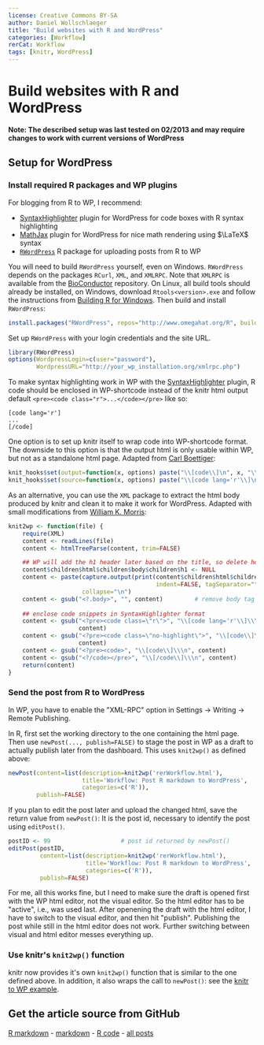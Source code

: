 ```yaml
---
license: Creative Commons BY-SA
author: Daniel Wollschlaeger
title: "Build websites with R and WordPress"
categories: [Workflow]
rerCat: Workflow
tags: [knitr, WordPress]
---
```


Build websites with R and WordPress
=========================

**Note: The described setup was last tested on 02/2013 and may require changes to work with current versions of WordPress**

Setup for WordPress
-------------------------

### Install required R packages and WP plugins

For blogging from R to WP, I recommend:

 - [SyntaxHighlighter](http://wordpress.org/extend/plugins/syntaxhighlighter/) plugin for WordPress for code boxes with R syntax highlighting
 - [MathJax](http://wordpress.org/extend/plugins/mathjax-latex/) plugin for WordPress for nice math rendering using $\LaTeX$ syntax
 - [`RWordPress`](http://www.omegahat.org/RWordPress/) R package for uploading posts from R to WP

You will need to build `RWordPress` yourself, even on Windows. `RWordPress` depends on the packages `RCurl`, `XML`, and `XMLRPC`. Note that `XMLRPC` is available from the [BioConductor](http://bioconductor.org/packages/release/extra/html/XMLRPC.html) repository. On Linux, all build tools should already be installed, on Windows, download `Rtools<version>.exe` and follow the instructions from [Building R for Windows](http://cran.r-project.org/bin/windows/Rtools/). Then build and install `RWordPress`:


```r
install.packages("RWordPress", repos="http://www.omegahat.org/R", build=TRUE)
```

Set up `RWordPress` with your login credentials and the site URL.


```r
library(RWordPress)
options(WordpressLogin=c(user="password"),
        WordpressURL="http://your_wp_installation.org/xmlrpc.php")
```

To make syntax highlighting work in WP with the [SyntaxHighlighter](http://wordpress.org/extend/plugins/syntaxhighlighter/) plugin, R code should be enclosed in WP-shortcode instead of the knitr html output default `<pre><code class="r">...</code></pre>` like so:

```
[code lang='r']
...
[/code]
```

One option is to set up knitr itself to wrap code into WP-shortcode format. The downside to this option is that the output html is only usable within WP, but not as a standalone html page. Adapted from [Carl Boettiger](http://www.carlboettiger.info/2012/02/27/using-knitr-and-rwordpress-to-publish-results-directly-from-r-6.html):


```r
knit_hooks$set(output=function(x, options) paste("\\[code\\]\n", x, "\\[/code\\]\n", sep=""))
knit_hooks$set(source=function(x, options) paste("\\[code lang='r'\\]\n", x, "\\[/code\\]\n", sep=""))
```

As an alternative, you can use the `XML` package to extract the html body produced by knitr and clean it to make it work for WordPress. Adapted with small modifications from [William K. Morris](http://wkmor1.wordpress.com/2012/07/01/rchievement-of-the-day-3-bloggin-from-r-14/):


```r
knit2wp <- function(file) {
    require(XML)
    content <- readLines(file)
    content <- htmlTreeParse(content, trim=FALSE)

    ## WP will add the h1 header later based on the title, so delete here
    content$children$html$children$body$children$h1 <- NULL
    content <- paste(capture.output(print(content$children$html$children$body,
                                          indent=FALSE, tagSeparator="")),
                     collapse="\n")
    content <- gsub("<?.body>", "", content)         # remove body tag
    
    ## enclose code snippets in SyntaxHighlighter format
    content <- gsub("<?pre><code class=\"r\">", "\\[code lang='r'\\]\\\n",
                    content)
    content <- gsub("<?pre><code class=\"no-highlight\">", "\\[code\\]\\\n",
                    content)
    content <- gsub("<?pre><code>", "\\[code\\]\\\n", content)
    content <- gsub("<?/code></pre>", "\\[/code\\]\\\n", content)
    return(content)
}
```

### Send the post from R to WordPress

In WP, you have to enable the "XML-RPC" option in Settings -> Writing -> Remote Publishing.

In R, first set the working directory to the one containing the html page. Then use `newPost(..., publish=FALSE)` to stage the post in WP as a draft to actually publish later from the dashboard. This uses `knit2wp()` as defined above:


```r
newPost(content=list(description=knit2wp('rerWorkflow.html'),
                     title='Workflow: Post R markdown to WordPress',
                     categories=c('R')),
        publish=FALSE)
```

If you plan to edit the post later and upload the changed html, save the return value from `newPost()`: It is the post id, necessary to identify the post using `editPost()`.


```r
postID <- 99                    # post id returned by newPost()
editPost(postID,
         content=list(description=knit2wp('rerWorkflow.html'),
                      title='Workflow: Post R markdown to WordPress',
                      categories=c('R')),
         publish=FALSE)
```


For me, all this works fine, but I need to make sure the draft is opened first with the WP html editor, not the visual editor. So the html editor has to be "active", i.e., was used last. After openening the draft with the html editor, I have to switch to the visual editor, and then hit "publish". Publishing the post while still in the html editor does not work. Further switching between visual and html editor messes everything up.

### Use knitr's `knit2wp()` function

knitr now provides it's own `knit2wp()` function that is similar to the one defined above. In addition, it also wraps the call to `newPost()`: see the [knitr to WP example](http://yihui.name/knitr/demo/wordpress/).

Get the article source from GitHub
----------------------------------------------

[R markdown](https://github.com/dwoll/RExRepos/raw/master/Rmd/rerWorkflowWP.Rmd) - [markdown](https://github.com/dwoll/RExRepos/raw/master/md/rerWorkflowWP.md) - [R code](https://github.com/dwoll/RExRepos/raw/master/R/rerWorkflowWP.R) - [all posts](https://github.com/dwoll/RExRepos/)

